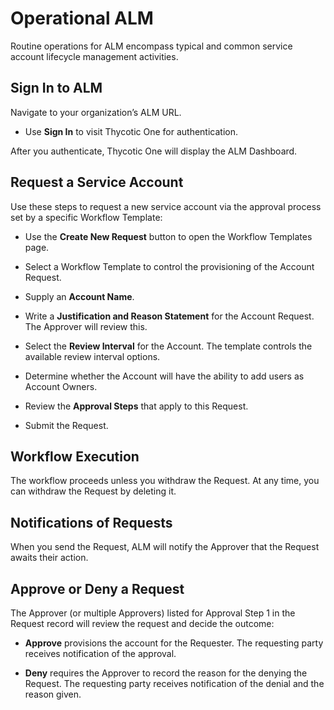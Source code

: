 ﻿[title]: # (Operational ALM)
[tags]: # (Account Lifecycle Manager,ALM,)
[priority]: # (6000)

# Operational ALM

Routine operations for ALM encompass typical and common service account lifecycle management activities.

## Sign In to ALM

Navigate to your organization’s ALM URL.

* Use **Sign In** to visit Thycotic One for authentication.

After you authenticate, Thycotic One will display the ALM Dashboard.

## Request a Service Account

Use these steps to request a new service account via the approval process set by a specific Workflow Template:

* Use the **Create New Request** button to open the Workflow Templates page.

* Select a Workflow Template to control the provisioning of the Account Request.

* Supply an **Account Name**.

* Write a **Justification and Reason Statement** for the Account Request. The Approver will review this.

* Select the **Review Interval** for the Account. The template controls the available review interval options.

* Determine whether the Account will have the ability to add users as Account Owners.

* Review the **Approval Steps** that apply to this Request.

* Submit the Request.

## Workflow Execution

The workflow proceeds unless you withdraw the Request. At any time, you can withdraw the Request by deleting it.

## Notifications of Requests

When you send the Request, ALM will notify the Approver that the Request awaits their action.

## Approve or Deny a Request

The Approver (or multiple Approvers) listed for Approval Step 1 in the Request record will review the request and decide the outcome:

* **Approve** provisions the account for the Requester. The requesting party receives notification of the approval.

* **Deny** requires the Approver to record the reason for the denying the Request. The requesting party receives notification of the denial and the reason given.

  
  

 
